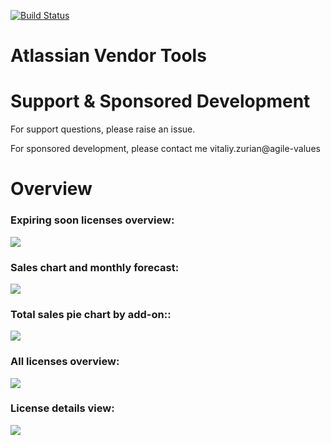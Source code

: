 [![Build Status](https://travis-ci.org/thecatontheflat/atlassian-vendor-tools.svg?branch=master)](https://travis-ci.org/thecatontheflat/atlassian-vendor-tools)

Atlassian Vendor Tools
===============

# Support & Sponsored Development

For support questions, please raise an issue.

For sponsored development, please contact me vitaliy.zurian@agile-values

# Overview

### Expiring soon licenses overview:
![](https://raw.githubusercontent.com/thecatontheflat/atlassian-marketplace-tools/master/docs/1.png)

### Sales chart and monthly forecast:
![](https://raw.githubusercontent.com/thecatontheflat/atlassian-marketplace-tools/master/docs/2.png)

### Total sales pie chart by add-on::
![](https://raw.githubusercontent.com/thecatontheflat/atlassian-marketplace-tools/master/docs/3.png)

### All licenses overview:
![](https://raw.githubusercontent.com/thecatontheflat/atlassian-marketplace-tools/master/docs/4.png)

### License details view:
![](https://raw.githubusercontent.com/thecatontheflat/atlassian-marketplace-tools/master/docs/7.png)

